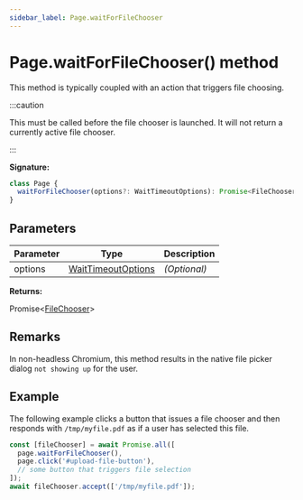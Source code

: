 ```yaml
---
sidebar_label: Page.waitForFileChooser
---
```


# Page.waitForFileChooser() method

This method is typically coupled with an action that triggers file choosing.

:::caution

This must be called before the file chooser is launched. It will not return a
currently active file chooser.

:::

**Signature:**

```typescript
class Page {
  waitForFileChooser(options?: WaitTimeoutOptions): Promise<FileChooser>;
}
```

## Parameters

| Parameter | Type                                                    | Description       |
| --------- | ------------------------------------------------------- | ----------------- |
| options   | [WaitTimeoutOptions](./puppeteer.waittimeoutoptions.md) | <i>(Optional)</i> |

**Returns:**

Promise&lt;[FileChooser](./puppeteer.filechooser.md)&gt;

## Remarks

In non-headless Chromium, this method results in the native file picker dialog
`not showing up` for the user.

## Example

The following example clicks a button that issues a file chooser and then
responds with `/tmp/myfile.pdf` as if a user has selected this file.

```ts
const [fileChooser] = await Promise.all([
  page.waitForFileChooser(),
  page.click('#upload-file-button'),
  // some button that triggers file selection
]);
await fileChooser.accept(['/tmp/myfile.pdf']);
```
